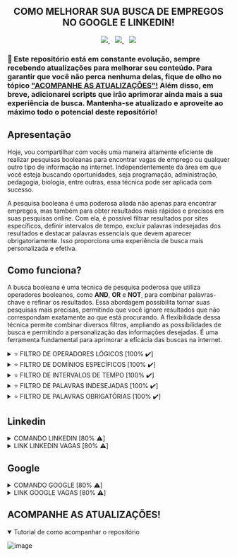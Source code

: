 <!-- 
Eu escolhi combinar códigos em markdown e html, pois eles se complementam mutuamente. Por exemplo, enquanto o markdown pode ser útil para a maioria das formatações de texto, como títulos e listas, ele não oferece suporte para alinhar o texto no centro e algumas outras funcionalidades avançadas. É aí que o html entra, permitindo preencher essas lacunas. No entanto, reconheço que o html pode ser mais verboso em comparação com o markdown, tornando o código mais extenso. Portanto, sempre que possível, opto pelo markdown para manter o código mais limpo e legível.
-->

<!-- TÍTULO -->
<!-- HTML -->
<h2 align="center">
  COMO MELHORAR SUA BUSCA DE EMPREGOS NO GOOGLE E LINKEDIN!
</h2>

<!-- BADGES -->
<!-- HTML -->
<div align="center">
  <a href="https://github.com/steteler">
    <img src="https://img.shields.io/github/followers/steteler.svg?style=social&label=Followers&maxAge=2592000&cacheSeconds=3600"/>
  </a>
  &nbsp;&nbsp;
  <a href="#">
    <img src="https://img.shields.io/github/stars/steteler/steteler-jobs-search-tips.svg?style=social&cacheSeconds=3600"/>
  </a>
  &nbsp;&nbsp;
  <a href="#">
    <img src="https://img.shields.io/github/watchers/steteler/steteler-jobs-search-tips.svg?style=social&cacheSeconds=3600"/>
  </a>
</div>

<!-- AVISOS -->
<!-- MARKDOWN / HTML -->
### 🚨 Este repositório está em constante evolução, sempre recebendo atualizações para melhorar seu conteúdo. Para garantir que você não perca nenhuma delas, fique de olho no tópico <a href="#acompanhe-as-atualizações">"ACOMPANHE AS ATUALIZAÇÕES"!</a> Além disso, em breve, adicionarei scripts que irão aprimorar ainda mais a sua experiência de busca. Mantenha-se atualizado e aproveite ao máximo todo o potencial deste repositório!

<!-- APRESENTAÇÃO -->
<!-- MARKDOWN -->
## Apresentação
Hoje, vou compartilhar com vocês uma maneira altamente eficiente de realizar pesquisas booleanas para encontrar vagas de emprego ou qualquer outro tipo de informação na internet. Independentemente da área em que você esteja buscando oportunidades, seja programação, administração, pedagogia, biologia, entre outras, essa técnica pode ser aplicada com sucesso.

A pesquisa booleana é uma poderosa aliada não apenas para encontrar empregos, mas também para obter resultados mais rápidos e precisos em suas pesquisas online. Com ela, é possível filtrar resultados por sites específicos, definir intervalos de tempo, excluir palavras indesejadas dos resultados e destacar palavras essenciais que devem aparecer obrigatoriamente. Isso proporciona uma experiência de busca mais personalizada e efetiva.

<!-- COMO FUNCIONA -->
<!-- MARKDOWN -->
## Como funciona?
A busca booleana é uma técnica de pesquisa poderosa que utiliza operadores booleanos, como **AND**, **OR** e **NOT**, para combinar palavras-chave e refinar os resultados. Essa abordagem possibilita tornar suas pesquisas mais precisas, permitindo que você ignore resultados que não correspondam exatamente ao que está procurando. A flexibilidade dessa técnica permite combinar diversos filtros, ampliando as possibilidades de busca e permitindo a personalização das informações desejadas. É uma ferramenta fundamental para aprimorar a eficácia das buscas na internet.

<!-- FILTROS LÓGICOS -->
<!-- HTML -->
<details>
  <summary>⭐ FILTRO DE OPERADORES LÓGICOS [100% ✔️]</summary>
  <br />
  <br />

<!-- MARKDOWN -->
  O filtro de operadores lógicos, como "**AND**", "**OR**" e "**NOT**", permite combinar palavras-chave e obter resultados mais precisos. Esses operadores são valiosos para refinar pesquisas e restringir os resultados de acordo com critérios específicos.

  ### OPERADOR AND (E)
  
  * Exemplo 1: `🍉 AND 🍇`
      * **Retorna**: Resultados que contenham ambas as palavras "🍉" e "🍇".
  * Exemplo 2: `melancia AND uva`
      * **Retorna**: Resultados que contenham ambas as palavras "melancia" e "uva".
  
  ### OPERADOR OR (OU)
  
  * Exemplo 1: `🍉 OR 🍇`
      * **Retorna**: Resultados que contenham qualquer uma das palavras "🍉" ou "🍇", ou ambas.
  * Exemplo 2: `melancia OR uva`
      * **Retorna**: Resultados que contenham qualquer uma das palavras "melancia" ou "uva", ou ambas.
  
  ### OPERADOR NOT (NÃO)
  
  * Exemplo 1: `🍉 NOT 🍇`
      * **Retorna**: Resultados que contenham "🍉", mas excluindo aquelas que também mencionam "🍇".
  * Exemplo 2: `melancia NOT uva`
      * **Retorna**: Resultados que contenham "melancia", mas excluindo aquelas que também mencionam "uva".
  
  ### Uso de parênteses para agrupar termos ou filtros
  
  * Exemplo 1: `🍉 AND (🍇 OR 🍌)`
      * **Retorna**: Resultados que contenham "🍉" e, em seguida, qualquer uma das palavras "🍇" ou "🍌".
  * Exemplo 2: `melancia AND (uva OR banana)`
      * **Retorna**: Resultados que contenham "melancia" e, em seguida, qualquer uma das palavras "uva" ou "banana".
  
  ### Combinação de operadores
  
  * Exemplo 1: `(🍉 OR 🍅) AND (🍇 OR 🍌)`
      * **Retorna**: Resultados que contenham "🍉" ou "🍅" e também "🍇" ou "🍌".
  * Exemplo 2: `(melancia OR tomate) AND (uva OR banana)`
      * **Retorna**: Resultados que contenham "melancia" ou "tomate" e também "uva" ou "banana".

  <br />
</details>

<!-- FILTROS DE DOMÍNIOS -->
<!-- HTML -->
<details>
  <summary>⭐ FILTRO DE DOMÍNIOS ESPECÍFICOS [100% ✔️]</summary>
  <br />
  <br />

<!-- MARKDOWN -->
  O filtro de site possibilita a exibição ou exclusão de informações de um domínio específico. Essa funcionalidade permite que você refine suas pesquisas e obtenha resultados mais relevantes e direcionados de acordo com suas necessidades.

  Contudo, é importante ter atenção à sintaxe correta do operador de filtro suportado pelo mecanismo de pesquisa que está sendo utilizado. Cada mecanismo pode adotar sua própria variação para esse propósito, tais como "**site:**", "**inurl:**" ou "**domain:**". Por isso, familiarizar-se com a sintaxe apropriada é essencial para aproveitar ao máximo essa funcionalidade e obter resultados precisos e pertinentes em suas pesquisas.
  
  ### OPERADOR site:DominioDoSite.com ou +site:DominioDoSite.com

  * Exemplo 1: `💪 site:saude.gov.br`
      * **Retorna**: Os resultados deste tema estão limitados ao domínio que você especificou. Isso significa que você verá apenas informações relacionadas a esse domínio e nenhum outro domínio será mostrado.
  * Exemplo 2: `benefícios do exercício físico site:saude.gov.br`
      * **Retorna**: Os resultados deste tema estão limitados ao domínio que você especificou. Isso significa que você verá apenas informações relacionadas a esse domínio e nenhum outro domínio será mostrado.
  
  ### OPERADOR -site:DominioDoSite.com

  * Exemplo 1: `💪 -site:saude.gov.br`
      * **Retorna**: Os resultados não mostrarão informações provenientes do domínio que você especificou. Eles serão obtidos de outras fontes, excluindo completamente qualquer conteúdo vinculado a esse domínio em particular.
  * Exemplo 2: `benefícios do exercício físico -site:saude.gov.br`
      * **Retorna**: Os resultados não mostrarão informações provenientes do domínio que você especificou. Eles serão obtidos de outras fontes, excluindo completamente qualquer conteúdo vinculado a esse domínio em particular.

  <br />
</details>

<!-- FILTROS DE INTERVALOS DE TEMPO -->
<!-- HTML -->
<details>
  <summary>⭐ FILTRO DE INTERVALOS DE TEMPO [100% ✔️]</summary>
  <br />
  <br />

  O filtro de intervalo de tempo é uma ferramenta que permite restringir os resultados da busca para um período específico. Ele é muito útil quando você deseja encontrar informações relevantes em um intervalo de tempo particular ou acompanhar eventos e notícias ocorridos dentro de um determinado período.

  Lembre-se de que é importante utilizar o formato correto da data, conforme o padrão do mecanismo de pesquisa que você está usando. Além disso, nem todos os mecanismos de pesquisa suportam esse tipo de filtro, portanto, verifique a documentação específica do mecanismo de busca para garantir que o recurso esteja disponível e para entender a sintaxe correta a ser usada. Com o filtro de intervalo de tempo, você pode refinar sua pesquisa e obter resultados mais relevantes e atualizados.
  
  ### Pesquisa em um intervalo específico de tempo:
  * Exemplo 1: `🚀 01/01/2022..31/12/2022`
      * **Retorna**: Resultados relacionados à "🚀", limitados às notícias e eventos ocorridos no ano de 2022.
  Exemplo 2: `tecnologia espacial 01/01/2022..31/12/2022`
      * **Retorna**: Resultados relacionados à "tecnologia espacial", limitados às notícias e eventos ocorridos no ano de 2022.
  
  ### Intervalo aberto de tempo:
  * Exemplo 1: `💲 ..31/12/2020`
      * **Retorna**: Informações sobre a "💲", apenas até o final de 2020, excluindo resultados mais recentes.
  * Exemplo 2: `crise econômica ..31/12/2020`
      * **Retorna**: Informações sobre a "crise econômica", apenas até o final de 2020, excluindo resultados mais recentes.
  
  ### Intervalo de tempo com filtros adicionais:
  * Exemplo 1: `⚽ site:esporte.com 01/01/2021..31/12/2021`
      * **Retorna**: Informações sobre "⚽", restritas ao site "esporte.com" e ao ano de 2021.
  * Exemplo 2: `futebol site:esporte.com 01/01/2021..31/12/2021`
      * **Retorna**: Informações sobre "futebol", restritas ao site "esporte.com" e ao ano de 2021.

  <br />
</details>

<!-- FILTRO PALAVRAS INDESEJADAS -->
<!-- HTML -->
<details>
  <summary>⭐ FILTRO DE PALAVRAS INDESEJADAS [100% ✔️]</summary>
  <br />
  <br />

  O filtro de palavras indesejadas permite excluir certas palavras ou termos da sua consulta de busca para refinar os resultados e obter informações mais relevantes.
  
  A principal diferença entre o "NOT" e o "-" é que o "NOT" geralmente é suportado por mecanismos de busca avançados que permitem consultas booleanas completas, enquanto o "-" é mais comum em mecanismos de busca mais simples, como os encontrados em mecanismos de busca de sites específicos.
  
  ### Operador NOT (NÃO)

  * Exemplo 1: `✈️ NOT 🏖️`
  	* Retorna: Os resultados relacionadas à ✈️, mas excluirá aquelas que também mencionam a palavra "🏖️".
  * Exemplo 2: `Viagem NOT praia`
  	* Retorna: Os resultados relacionadas à Viagem, mas excluirá aquelas que também mencionam a palavra "praia".
  
  ### Operador - (MENOS)

  * Exemplo 1: `✈️ -🏖️`
  	* Retorna: Os resultados relacionados à informações sobre ✈️, mas não incluirá resultados que mencionem a palavra "🏖️".
  * Exemplo 2: `Viagem -praia`
  	* Retorna: Os resultados relacionados à informações sobre viagens, mas não incluirá resultados que mencionem a palavra "praia".

  <br />
</details>

<!-- FILTRO PALAVRAS OBRIGATÓRIAS -->
<!-- HTML -->
<details>
  <summary>⭐ FILTRO DE PALAVRAS OBRIGATÓRIAS [100% ✔️]</summary>
  <br />
  <br />

<!-- MARKDOWN -->
  O filtro de palavras obrigatórias é realizado usando os operadores "**AND**" e "**+**". Esses operadores permitem que você especifique palavras ou termos que devem estar presentes em todos os resultados da pesquisa, tornando-a mais precisa e focada.
  
  A principal diferença entre o "**AND**" e o "**+**" é que o "**AND**" geralmente é suportado por mecanismos de busca avançados que permitem consultas booleanas completas, enquanto o "**+**" é mais comum em mecanismos de busca mais simples, como os encontrados em mecanismos de busca de sites específicos.

### OPERADOR AND (E)

* Exemplo 1: `🧠 AND 🤖`
    * **Retorna**: Os resultados relacionados à "🧠" e que também mencionem a palavra "🤖".
* Exemplo 2: `Inteligência Artificial AND robôs`
    * **Retorna**: Os resultados relacionados à "inteligência artificial" e que também mencionem a palavra "robôs".

### OPERADOR + (mais)

* Exemplo 1: `👨‍💻 +💡`
    * **Retorna**: Os resultados relacionados à "👨‍💻" e que também mencionem a palavra "💡".
* Exemplo 2: `tecnologia +inovação`
    * **Retorna**: Os resultados relacionados à "tecnologia" que também mencionem a palavra "inovação".

  <br />
</details>

<!-- LINKEDIN CÓDIGO E SITE -->
<!-- MARKDOWN -->
## Linkedin
<!-- HTML -->
<details>
  <summary>COMANDO LINKEDIN [80% ⚠️]</summary>
  <code>Javascript OR Typescript OR Node OR Python OR SQL OR MySQL OR HTML OR CSS OR MongoDB OR Express OR React</code>
  </br>
  </br>
  <p>
    🚨 Lembrando que, algumas empresas elas criam um post no linkedin divulgando as vagas para evitar cobranças ao criar na categoria de vagas. Lembre-se também de selecionar os filtros do linkedin ou clique no link que já deixei disponibilizado, ele já contém os filtros.
  </p>
</details>

<details>
  <summary>LINK LINKEDIN VAGAS [80% ⚠️]</summary>
  </br>
  <a href="https://www.linkedin.com/jobs/search/?currentJobId=3661517854&f_E=1%2C2%2C3&f_WT=2&geoId=106057199&keywords=Javascript%20OR%20Typescript%20OR%20Node%20OR%20Python%20OR%20SQL%20OR%20MySQL%20OR%20HTML%20OR%20CSS%20OR%20MongoDB%20OR%20Express%20OR%20React&location=Brasil&refresh=true">
    Clique aqui par ser redirecionado ao Linkedin!
  </a>
</details>

<!-- GOOGLE CÓDIGO E SITE -->
<!-- MARKDOWN -->
## Google
<!-- HTML -->
<details>
  <summary>COMANDO GOOGLE [80% ⚠️]</summary>
  <code>(Javascript OR Typescript OR Node OR Python OR SQL OR MySQL OR HTML OR CSS OR MongoDB OR Express OR React) AND (estagio OR trainee OR junior) AND (remoto OR home-office)</code>
  </br>
  </br>
  🚨 Você também pode usar a ferramenta de filtragem do google para ser mais assertivo, também deixei essa opção habilitada no link.
</details>

<details>
  <summary>LINK GOOGLE VAGAS [80% ⚠️]</summary>
  </br>
  <a href="https://www.google.com/search?q=Javascript+OR+Typescript+OR+Node+OR+Python+OR+SQL+OR+MySQL+OR+HTML+OR+CSS+OR+MongoDB+OR+Express+OR+React+AND+estagio+OR+trainee+OR+junior+AND+remoto+OR+home-office&biw=1366&bih=625&ei=cg2yZK7FGJ7e1sQPsI-N2A4&ved=0ahUKEwiuxrvt3Y-AAxUer5UCHbBHA-sQ4dUDCA8&uact=5&oq=Javascript+OR+Typescript+OR+Node+OR+Python+OR+SQL+OR+MySQL+OR+HTML+OR+CSS+OR+MongoDB+OR+Express+OR+React+AND+estagio+OR+trainee+OR+junior+AND+remoto+OR+home-office&gs_lp=Egxnd3Mtd2l6LXNlcnAiowFKYXZhc2NyaXB0IE9SIFR5cGVzY3JpcHQgT1IgTm9kZSBPUiBQeXRob24gT1IgU1FMIE9SIE15U1FMIE9SIEhUTUwgT1IgQ1NTIE9SIE1vbmdvREIgT1IgRXhwcmVzcyBPUiBSZWFjdCBBTkQgZXN0YWdpbyBPUiB0cmFpbmVlIE9SIGp1bmlvciBBTkQgcmVtb3RvIE9SIGhvbWUtb2ZmaWNlSABQAFgAcAB4AZABAJgBAKABAKoBALgBA8gBAPgBAeIDBBgAIEE&sclient=gws-wiz-serp">
    Clique aqui par ser redirecionado ao Google!
  </a>
</details>

<!-- ACOMPANHE AS ATUALIZAÇÕES -->
<!-- MARKDOWN -->
## ACOMPANHE AS ATUALIZAÇÕES!
<!-- HTML -->
<details open>
  <summary>
    Tutorial de como acompanhar o repositório
  </summary>

  <!-- MARKDOWN -->
  ![image](https://github.com/steteler/steteler-jobs-search-tips/assets/12498746/7cebf0e6-6d0d-470d-ad23-5d6b9fb887b0)
</details>
